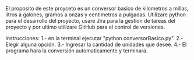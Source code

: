 El proposito de este proyceto es un conversor basico de kilometros a millas, litros a galones, gramos a onzas y centimetros a pulgadas.
Utilizare python para el desarrollo del proyecto, usare Jira para la gestion de tareas del proyecto y por ultimo utilizare GitHub para el control de versiones.

Instrucciones:
1.- en la terminal ejecutar "python conversorBasico.py".
2.- Elegir alguna opción.
3.- Ingresar la cantidad de unidades que desee.
4.- El programa hara la conversión automaticamente y terminara.